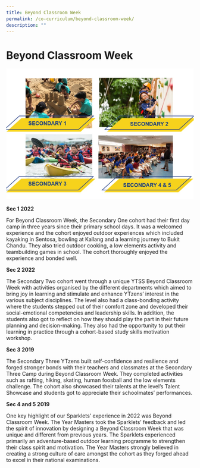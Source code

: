 ```yaml
---
title: Beyond Classroom Week
permalink: /co-curriculum/beyond-classroom-week/
description: ""
---
```

# **Beyond Classroom Week**

![](/images/web2.jpg)


**Sec 1 2022**

For Beyond Classroom Week, the Secondary One cohort had their first day camp in three years since their primary school days. It was
a welcomed experience and the cohort enjoyed outdoor experiences which included kayaking in Sentosa, bowling at Kallang and a learning
journey to Bukit Chandu. They also tried outdoor cooking, a low elements activity and teambuilding games in school. The cohort thoroughly enjoyed the experience and bonded well.


**Sec 2 2022**

The Secondary Two cohort went through a unique YTSS Beyond Classroom Week with activities organised by the different departments which aimed to bring joy in learning and stimulate and enhance YTzens’ interest in the various subject
disciplines. The level also had a class-bonding activity where the students stepped out of their comfort zone and developed their social-emotional competencies and leadership skills. In addition, the students also got to reflect on how they should play the part in their future planning and decision-making. They also had the opportunity to put their learning in practice
through a cohort-based study skills motivation workshop.


**Sec 3 2019**

The Secondary Three YTzens built self-confidence and resilience and forged stronger bonds with their teachers and classmates at the Secondary Three Camp during Beyond Classroom Week. They completed activities such as rafting, hiking, skating, human foosball and the low elements challenge. The cohort also showcased their talents at the level’s Talent Showcase and students got to appreciate their schoolmates’
performances.


**Sec 4 and 5 2019**

One key highlight of our Sparklets’ experience in 2022 was Beyond Classroom Week. The Year Masters took the Sparklets’ feedback and led the spirit of innovation by designing a Beyond Classroom Week that was unique and
different from previous years. The Sparklets experienced primarily an adventure-based outdoor learning programme to strengthen their class spirit and motivation. The Year Masters strongly believed in creating a strong culture of care amongst the cohort as they forged ahead to excel in their national examinations.